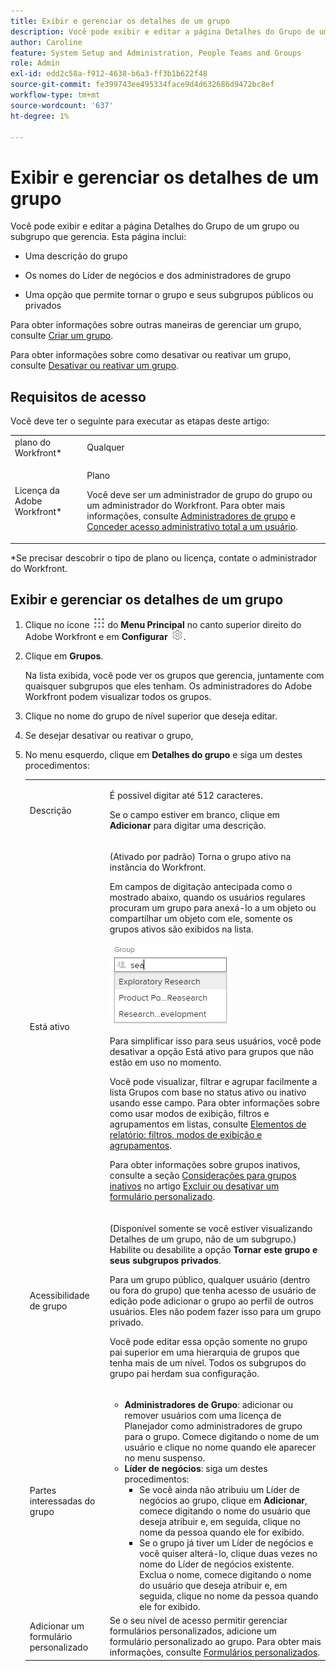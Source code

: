 ```yaml
---
title: Exibir e gerenciar os detalhes de um grupo
description: Você pode exibir e editar a página Detalhes do Grupo de um grupo ou subgrupo que gerencia.
author: Caroline
feature: System Setup and Administration, People Teams and Groups
role: Admin
exl-id: edd2c58a-f912-4638-b6a3-ff3b1b622f48
source-git-commit: fe399743ee495334face9d4d632686d9472bc8ef
workflow-type: tm+mt
source-wordcount: '637'
ht-degree: 1%

---
```


# Exibir e gerenciar os detalhes de um grupo

Você pode exibir e editar a página Detalhes do Grupo de um grupo ou subgrupo que gerencia. Esta página inclui:

* Uma descrição do grupo
* Os nomes do Líder de negócios e dos administradores de grupo
* Uma opção que permite tornar o grupo e seus subgrupos públicos ou privados

  <!--
  <li>An option that allows you to deactivate or reactivate a group and its subgroups.
  DRAFTED IN FLARE:
  Make this change when Callisto adds the
  <b>Is active</b>
   option to the Details pag
  </li>
  -->

Para obter informações sobre outras maneiras de gerenciar um grupo, consulte [Criar um grupo](../../../administration-and-setup/manage-groups/create-and-manage-groups/create-a-group.md).

Para obter informações sobre como desativar ou reativar um grupo, consulte [Desativar ou reativar um grupo](../../../administration-and-setup/manage-groups/create-and-manage-groups/deactivate-or-reactivate-a-group.md).

<!--
DRAFTED IN FLARE:
Delete this paragraph when Callisto adds the
<b>Is active</b>
 option to the Details pag
-->

## Requisitos de acesso

Você deve ter o seguinte para executar as etapas deste artigo:

<table style="table-layout:auto"> 
 <col> 
 <col> 
 <tbody> 
  <tr> 
   <td role="rowheader">plano do Workfront*</td> 
   <td>Qualquer</td> 
  </tr> 
  <tr> 
   <td role="rowheader">Licença da Adobe Workfront*</td> 
   <td> <p>Plano </p> <p>Você deve ser um administrador de grupo do grupo ou um administrador do Workfront. Para obter mais informações, consulte <a href="../../../administration-and-setup/manage-groups/group-roles/group-administrators.md" class="MCXref xref">Administradores de grupo</a> e <a href="../../../administration-and-setup/add-users/configure-and-grant-access/grant-a-user-full-administrative-access.md" class="MCXref xref">Conceder acesso administrativo total a um usuário</a>.</p> </td> 
  </tr> 
 </tbody> 
</table>

&#42;Se precisar descobrir o tipo de plano ou licença, contate o administrador do Workfront.

## Exibir e gerenciar os detalhes de um grupo

1. Clique no ícone ![](assets/main-menu-icon.png) do **Menu Principal** no canto superior direito do Adobe Workfront e em **Configurar** ![](assets/gear-icon-settings.png).

1. Clique em **Grupos**.

   Na lista exibida, você pode ver os grupos que gerencia, juntamente com quaisquer subgrupos que eles tenham. Os administradores do Adobe Workfront podem visualizar todos os grupos.

1. Clique no nome do grupo de nível superior que deseja editar.
1. Se desejar desativar ou reativar o grupo,
1. No menu esquerdo, clique em **Detalhes do grupo** e siga um destes procedimentos:

   <table style="table-layout:auto"> 
    <col> 
    <col> 
    <tbody> 
     <tr> 
      <td role="rowheader">Descrição</td> 
      <td> <p>É possível digitar até 512 caracteres.</p> <p>Se o campo estiver em branco, clique em <strong>Adicionar</strong> para digitar uma descrição.</p> </td> 
     </tr> 
     <tr data-mc-conditions=""> 
      <td role="rowheader">Está ativo</td> 
      <td> <p>(Ativado por padrão) Torna o grupo ativo na instância do Workfront.</p> <p>Em campos de digitação antecipada como o mostrado abaixo, quando os usuários regulares procuram um grupo para anexá-lo a um objeto ou compartilhar um objeto com ele, somente os grupos ativos são exibidos na lista.</p> <p> <img src="assets/group-type-aheads.jpg"> </p> <p>Para simplificar isso para seus usuários, você pode desativar a opção Está ativo para grupos que não estão em uso no momento.</p> <p>Você pode visualizar, filtrar e agrupar facilmente a lista Grupos com base no status ativo ou inativo usando esse campo. Para obter informações sobre como usar modos de exibição, filtros e agrupamentos em listas, consulte <a href="../../../reports-and-dashboards/reports/reporting-elements/reporting-elements-filters-views-groupings.md" class="MCXref xref">Elementos de relatório: filtros, modos de exibição e agrupamentos</a>.</p> <p>Para obter informações sobre grupos inativos, consulte a seção <a href="../../../administration-and-setup/manage-groups/create-and-manage-groups/deactivate-or-reactivate-a-group.md#inactive" class="MCXref xref">Considerações para grupos inativos</a> no artigo <a href="../../../administration-and-setup/customize-workfront/create-manage-custom-forms/delete-or-deactivate-a-custom-form.md" class="MCXref xref">Excluir ou desativar um formulário personalizado</a>.</p> </td> 
     </tr> 
     <tr> 
      <td role="rowheader">Acessibilidade de grupo</td> 
      <td> <p>(Disponível somente se você estiver visualizando Detalhes de um grupo, não de um subgrupo.) Habilite ou desabilite a opção <strong>Tornar este grupo e seus subgrupos privados</strong>.</p> <p>Para um grupo público, qualquer usuário (dentro ou fora do grupo) que tenha acesso de usuário de edição pode adicionar o grupo ao perfil de outros usuários. Eles não podem fazer isso para um grupo privado.</p> <p>Você pode editar essa opção somente no grupo pai superior em uma hierarquia de grupos que tenha mais de um nível. Todos os subgrupos do grupo pai herdam sua configuração.</p> </td> 
     </tr> 
     <tr> 
      <td role="rowheader">Partes interessadas do grupo</td> 
      <td> 
       <ul> 
        <li><strong>Administradores de Grupo</strong>: adicionar ou remover usuários com uma licença de Planejador como administradores de grupo para o grupo. Comece digitando o nome de um usuário e clique no nome quando ele aparecer no menu suspenso.</li> 
        <li><strong>Líder de negócios</strong>: siga um destes procedimentos:
         <ul>
          <li>Se você ainda não atribuiu um Líder de negócios ao grupo, clique em <strong>Adicionar</strong>, comece digitando o nome do usuário que deseja atribuir e, em seguida, clique no nome da pessoa quando ele for exibido.</li>
          <li>Se o grupo já tiver um Líder de negócios e você quiser alterá-lo, clique duas vezes no nome do Líder de negócios existente. Exclua o nome, comece digitando o nome do usuário que deseja atribuir e, em seguida, clique no nome da pessoa quando ele for exibido.</li>
         </ul></li> 
       </ul> </td> 
     </tr> 
     <tr> 
      <td role="rowheader">Adicionar um formulário personalizado</td> 
      <td>Se o seu nível de acesso permitir gerenciar formulários personalizados, adicione um formulário personalizado ao grupo. Para obter mais informações, consulte <a href="../../../administration-and-setup/customize-workfront/create-manage-custom-forms/create-and-manage-custom-forms.md" class="MCXref xref">Formulários personalizados</a>.</td> 
     </tr> 
    </tbody> 
   </table>
